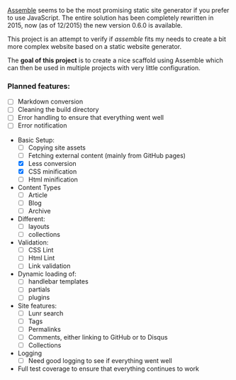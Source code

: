 [Assemble](https://github.com/assemble/assemble.git) seems to be the most promising static site generator if you prefer to use JavaScript. The entire solution has been completely rewritten in 2015, now (as of 12/2015) the new version 0.6.0 is available.

This project is an attempt to verify if *assemble* fits my needs to create a bit more complex website based on a static website generator.

The **goal of this project** is to create a nice scaffold using Assemble which can then be used in multiple projects with very little configuration.

### Planned features:

- [ ] Markdown conversion
- [ ] Cleaning the build directory
- [ ] Error handling to ensure that everything went well
- [ ] Error notification
- Basic Setup:
	- [ ] Copying site assets
	- [ ] Fetching external content (mainly from GitHub pages)
	- [x] Less conversion
	- [x] CSS minification
	- [ ] Html minification
- Content Types
	- [ ] Article
	- [ ] Blog
	- [ ] Archive
- Different:
	- [ ] layouts
	- [ ] collections
- Validation:
	- [ ] CSS Lint
	- [ ] Html Lint
	- [ ] Link validation
- Dynamic loading of:
	- [ ] handlebar templates
	- [ ] partials
	- [ ] plugins
- Site features:
	- [ ] Lunr search
	- [ ] Tags
	- [ ] Permalinks
	- [ ] Comments, either linking to GitHub or to Disqus
	- [ ] Collections
- Logging
	- [ ] Need good logging to see if everything went well
- Full test coverage to ensure that everything continues to work
